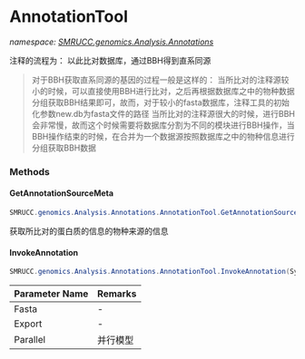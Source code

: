 ﻿# AnnotationTool
_namespace: [SMRUCC.genomics.Analysis.Annotations](./index.md)_

注释的流程为：
 以此比对数据库，通过BBH得到直系同源

> 
>  对于BBH获取直系同源的基因的过程一般是这样的：
>  当所比对的注释源较小的时候，可以直接使用BBH进行比对，之后再根据数据库之中的物种数据分组获取BBH结果即可，故而，对于较小的fasta数据库，注释工具的初始化参数new.db为fasta文件的路径
>  当所比对的注释源很大的时候，进行BBH会非常慢，故而这个时候需要将数据库分割为不同的模块进行BBH操作，当BBH操作结束的时候，在合并为一个数据源按照数据库之中的物种信息进行分组获取BBH数据
>  


### Methods

#### GetAnnotationSourceMeta
```csharp
SMRUCC.genomics.Analysis.Annotations.AnnotationTool.GetAnnotationSourceMeta
```
获取所比对的蛋白质的信息的物种来源的信息

#### InvokeAnnotation
```csharp
SMRUCC.genomics.Analysis.Annotations.AnnotationTool.InvokeAnnotation(System.String,System.String,System.Boolean,System.String)
```


|Parameter Name|Remarks|
|--------------|-------|
|Fasta|-|
|Export|-|
|Parallel|并行模型|



